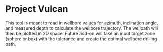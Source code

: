 # Project Vulcan

This tool is meant to read in wellbore values for azimuth, inclination angle, and measured depth to calculate the wellbore trajectory. The wellpath will then be plotted in 3D space. Future add-on will take an input target zone (sphere or box) with the tolerance and create the optimal wellbore drilling path.